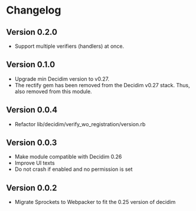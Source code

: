 # Changelog

## Version 0.2.0

- Support multiple verifiers (handlers) at once.

## Version 0.1.0

- Upgrade min Decidim version to v0.27.
- The rectify gem has been removed from the Decidim v0.27 stack. Thus, also removed from this module.

## Version 0.0.4

- Refactor lib/decidim/verify_wo_registration/version.rb

## Version 0.0.3

- Make module compatible with Decidim 0.26
- Improve UI texts
- Do not crash if enabled and no permission is set


## Version 0.0.2
- Migrate Sprockets to Webpacker to fit the 0.25 version of decidim
